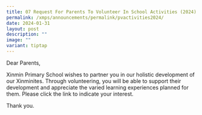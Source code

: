 ```yaml
---
title: 07 Request For Parents To Volunteer In School Activities (2024)
permalink: /xmps/announcements/permalink/pvactivities2024/
date: 2024-01-31
layout: post
description: ""
image: ""
variant: tiptap
---
```

<p>Dear Parents,</p>
<p></p>
<p>Xinmin Primary School wishes to partner you in our holistic development
of our Xinminites. Through volunteering, you will be able to support their
development and appreciate the varied learning experiences planned for
them. Please click the link to indicate your interest.</p>
<p></p>
<p>Thank you.</p>